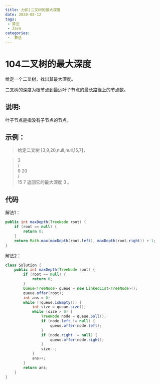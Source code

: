 ```yaml
---
title: 力扣|二叉树的最大深度
date: 2020-08-12
tags:
 - 算法
 - Java
categories:
 -  算法
---
```



# 104二叉树的最大深度

给定一个二叉树，找出其最大深度。

二叉树的深度为根节点到最远叶子节点的最长路径上的节点数。

## 说明: 
叶子节点是指没有子节点的节点。
  
## 示例：
>给定二叉树 [3,9,20,null,null,15,7]，

>    3  
>   / \
>  9  20  
>    /  \
>   15   7
返回它的最大深度 3 。

## 代码
解法1： 
```java
public int maxDepth(TreeNode root) {
    if (root == null) {
        return 0;
    }
    return Math.max(maxDepth(root.left), maxDepth(root.right)) + 1;
}
```

解法2：
```java
class Solution {
    public int maxDepth(TreeNode root) {
        if (root == null) {
            return 0;
        }
        Queue<TreeNode> queue = new LinkedList<TreeNode>();
        queue.offer(root);
        int ans = 0;
        while (!queue.isEmpty()) {
            int size = queue.size();
            while (size > 0) {
                TreeNode node = queue.poll();
                if (node.left != null) {
                    queue.offer(node.left);
                }
                if (node.right != null) {
                    queue.offer(node.right);
                }
                size--;
            }
            ans++;
        }
        return ans;
    }
}
```

